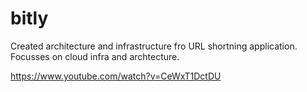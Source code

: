 # bitly
Created architecture and infrastructure fro URL shortning application. Focusses on cloud infra and archtecture.  


https://www.youtube.com/watch?v=CeWxT1DctDU

